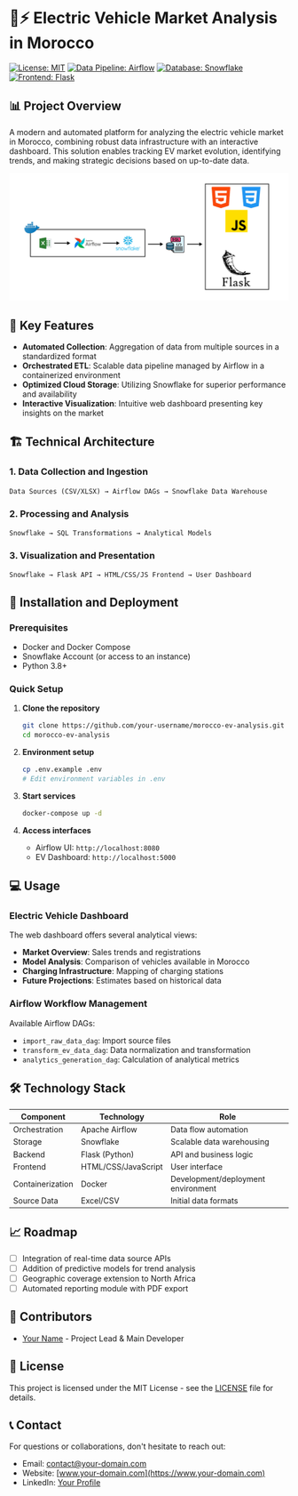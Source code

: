 # 🚗⚡ Electric Vehicle Market Analysis in Morocco

[![License: MIT](https://img.shields.io/badge/License-MIT-yellow.svg)](https://opensource.org/licenses/MIT)
[![Data Pipeline: Airflow](https://img.shields.io/badge/Data%20Pipeline-Airflow-017CEE)](https://airflow.apache.org/)
[![Database: Snowflake](https://img.shields.io/badge/Database-Snowflake-29B5E8)](https://www.snowflake.com/)
[![Frontend: Flask](https://img.shields.io/badge/Frontend-Flask-000000)](https://flask.palletsprojects.com/)

## 📊 Project Overview

A modern and automated platform for analyzing the electric vehicle market in Morocco, combining robust data infrastructure with an interactive dashboard. This solution enables tracking EV market evolution, identifying trends, and making strategic decisions based on up-to-date data.

![Project Diagram](Snowflake/Diagramme.png)

## 🌟 Key Features

- **Automated Collection**: Aggregation of data from multiple sources in a standardized format
- **Orchestrated ETL**: Scalable data pipeline managed by Airflow in a containerized environment
- **Optimized Cloud Storage**: Utilizing Snowflake for superior performance and availability
- **Interactive Visualization**: Intuitive web dashboard presenting key insights on the market

## 🏗️ Technical Architecture

### 1. Data Collection and Ingestion
```
Data Sources (CSV/XLSX) → Airflow DAGs → Snowflake Data Warehouse
```

### 2. Processing and Analysis
```
Snowflake → SQL Transformations → Analytical Models
```

### 3. Visualization and Presentation
```
Snowflake → Flask API → HTML/CSS/JS Frontend → User Dashboard
```

## 🚀 Installation and Deployment

### Prerequisites
- Docker and Docker Compose
- Snowflake Account (or access to an instance)
- Python 3.8+

### Quick Setup

1. **Clone the repository**
   ```bash
   git clone https://github.com/your-username/morocco-ev-analysis.git
   cd morocco-ev-analysis
   ```

2. **Environment setup**
   ```bash
   cp .env.example .env
   # Edit environment variables in .env
   ```

3. **Start services**
   ```bash
   docker-compose up -d
   ```

4. **Access interfaces**
   - Airflow UI: `http://localhost:8080`
   - EV Dashboard: `http://localhost:5000`

## 💻 Usage

### Electric Vehicle Dashboard

The web dashboard offers several analytical views:

- **Market Overview**: Sales trends and registrations
- **Model Analysis**: Comparison of vehicles available in Morocco
- **Charging Infrastructure**: Mapping of charging stations
- **Future Projections**: Estimates based on historical data

### Airflow Workflow Management

Available Airflow DAGs:

- `import_raw_data_dag`: Import source files
- `transform_ev_data_dag`: Data normalization and transformation
- `analytics_generation_dag`: Calculation of analytical metrics

## 🛠️ Technology Stack

| Component | Technology | Role |
|-----------|-------------|------|
| Orchestration | Apache Airflow | Data flow automation |
| Storage | Snowflake | Scalable data warehousing |
| Backend | Flask (Python) | API and business logic |
| Frontend | HTML/CSS/JavaScript | User interface |
| Containerization | Docker | Development/deployment environment |
| Source Data | Excel/CSV | Initial data formats |

## 📈 Roadmap

- [ ] Integration of real-time data source APIs
- [ ] Addition of predictive models for trend analysis
- [ ] Geographic coverage extension to North Africa
- [ ] Automated reporting module with PDF export

## 👥 Contributors

- [Your Name](https://github.com/your-username) - Project Lead & Main Developer

## 📄 License

This project is licensed under the MIT License - see the [LICENSE](LICENSE) file for details.

## 📞 Contact

For questions or collaborations, don't hesitate to reach out:

- Email: contact@your-domain.com
- Website: [www.your-domain.com](https://www.your-domain.com)
- LinkedIn: [Your Profile](https://www.linkedin.com/in/your-profile/)
